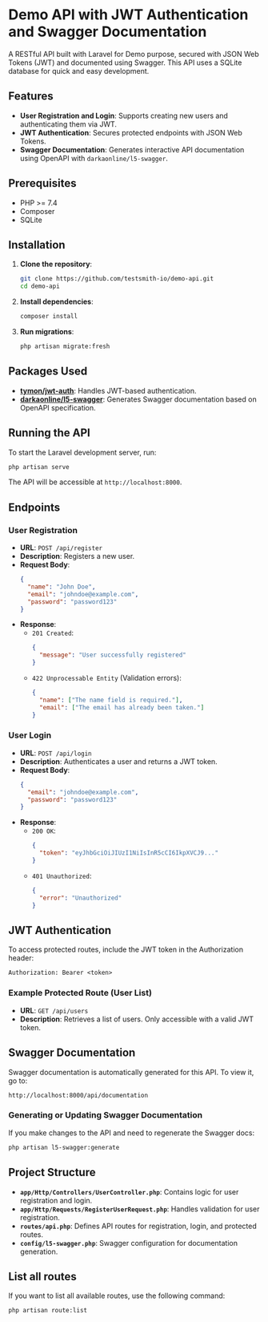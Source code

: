 # Demo API with JWT Authentication and Swagger Documentation

A RESTful API built with Laravel for Demo purpose, secured with JSON Web Tokens (JWT) and documented using Swagger. This API uses a SQLite database for quick and easy development.

## Features

- **User Registration and Login**: Supports creating new users and authenticating them via JWT.
- **JWT Authentication**: Secures protected endpoints with JSON Web Tokens.
- **Swagger Documentation**: Generates interactive API documentation using OpenAPI with `darkaonline/l5-swagger`.

## Prerequisites

- PHP >= 7.4
- Composer
- SQLite

## Installation

1. **Clone the repository**:
   ```bash
   git clone https://github.com/testsmith-io/demo-api.git
   cd demo-api
   ```

2. **Install dependencies**:
   ```bash
   composer install
   ```

3. **Run migrations**:
   ```bash
   php artisan migrate:fresh
   ```

## Packages Used

- **[tymon/jwt-auth](https://github.com/tymondesigns/jwt-auth)**: Handles JWT-based authentication.
- **[darkaonline/l5-swagger](https://github.com/DarkaOnLine/L5-Swagger)**: Generates Swagger documentation based on OpenAPI specification.

## Running the API

To start the Laravel development server, run:
```bash
php artisan serve
```

The API will be accessible at `http://localhost:8000`.

## Endpoints

### User Registration

- **URL**: `POST /api/register`
- **Description**: Registers a new user.
- **Request Body**:
  ```json
  {
    "name": "John Doe",
    "email": "johndoe@example.com",
    "password": "password123"
  }
  ```
- **Response**:
    - `201 Created`:
      ```json
      {
        "message": "User successfully registered"
      }
      ```
    - `422 Unprocessable Entity` (Validation errors):
      ```json
      {
        "name": ["The name field is required."],
        "email": ["The email has already been taken."]
      }
      ```

### User Login

- **URL**: `POST /api/login`
- **Description**: Authenticates a user and returns a JWT token.
- **Request Body**:
  ```json
  {
    "email": "johndoe@example.com",
    "password": "password123"
  }
  ```
- **Response**:
    - `200 OK`:
      ```json
      {
        "token": "eyJhbGciOiJIUzI1NiIsInR5cCI6IkpXVCJ9..."
      }
      ```
    - `401 Unauthorized`:
      ```json
      {
        "error": "Unauthorized"
      }
      ```

## JWT Authentication

To access protected routes, include the JWT token in the Authorization header:
```
Authorization: Bearer <token>
```

### Example Protected Route (User List)

- **URL**: `GET /api/users`
- **Description**: Retrieves a list of users. Only accessible with a valid JWT token.

## Swagger Documentation

Swagger documentation is automatically generated for this API. To view it, go to:
```
http://localhost:8000/api/documentation
```

### Generating or Updating Swagger Documentation

If you make changes to the API and need to regenerate the Swagger docs:
```bash
php artisan l5-swagger:generate
```

## Project Structure

- **`app/Http/Controllers/UserController.php`**: Contains logic for user registration and login.
- **`app/Http/Requests/RegisterUserRequest.php`**: Handles validation for user registration.
- **`routes/api.php`**: Defines API routes for registration, login, and protected routes.
- **`config/l5-swagger.php`**: Swagger configuration for documentation generation.

## List all routes

If you want to list all available routes, use the following command:

```bash
php artisan route:list
```

